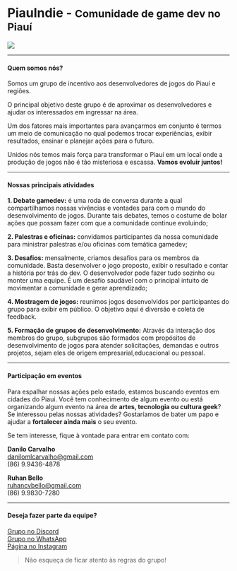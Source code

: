 # PiauIndie - <small>Comunidade de game dev no Piauí</small>

![](https://www.dropbox.com/s/x7edsnhae7rbh7b/Piauindie%20logo%20sem%20fundo.png?raw=1)

___
#### Quem somos nós?
Somos um grupo de incentivo aos desenvolvedores de jogos do Piauí e regiões.
  
O principal objetivo deste grupo é de aproximar os desenvolvedores e ajudar os interessados em ingressar na área. 

Um dos fatores mais importantes para avançarmos em conjunto é termos um meio de comunicação no qual podemos trocar experiências, exibir resultados, ensinar e planejar ações para o futuro.

Unidos nós temos mais força para transformar o Piauí em um local onde a produção de jogos não é tão misteriosa e escassa. **Vamos evoluir juntos!**

___
#### Nossas principais atividades
**1. Debate gamedev:** é uma roda de conversa durante a qual compartilhamos nossas vivências e vontades para com o mundo do desenvolvimento de jogos. Durante tais debates, temos o costume de bolar ações que possam fazer com que a comunidade continue evoluindo;
  
**2. Palestras e oficinas:** convidamos participantes da nossa comunidade para ministrar palestras e/ou oficinas com temática gamedev;
  
**3. Desafios:** mensalmente, criamos desafios para os membros da comunidade. Basta desenvolver o jogo proposto, exibir o resultado e contar a história por trás do dev. O desenvolvedor pode fazer tudo sozinho ou monter uma equipe. É um desafio saudável com o principal intuito de movimentar a comunidade e gerar aprendizado;
    
**4. Mostragem de jogos:** reunimos jogos desenvolvidos por participantes do grupo para exibir em público. O objetivo aqui é diversão e coleta de feedback.

**5. Formação de grupos de desenvolvimento:** Através da interação dos membros do grupo, subgrupos são formados com propósitos de desenvolvimento de jogos para atender solicitações, demandas e outros projetos, sejam eles de origem empresarial,educacional ou pessoal.
___
#### Participação em eventos
Para espalhar nossas ações pelo estado, estamos buscando eventos em cidades do Piaui. Você tem conhecimento de algum evento ou está organizando algum evento na área de **artes, tecnologia ou cultura geek**? Se interessou pelas nossas atividades? Gostaríamos de bater um papo e ajudar a **fortalecer ainda mais** o seu evento.

Se tem interesse, fique à vontade para entrar em contato com:

**Danilo Carvalho**  
danilomlcarvalho@gmail.com  
(86) 9.9436-4878

**Ruhan Bello**  
ruhancvbello@gmail.com  
(86) 9.9830-7280

___
#### Deseja fazer parte da equipe?

[Grupo no Discord](https://discord.gg/k99tVTx)  
[Grupo no WhatsApp](https://chat.whatsapp.com/FgZDYhQwPJMERF1mp2utbd)  
[Página no Instagram](https://www.instagram.com/piauindie/)

> Não esqueça de ficar atento às regras do grupo!
